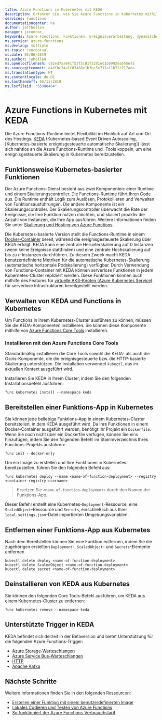 ```yaml
---
title: Azure Functions in Kubernetes mit KEDA
description: Erfahren Sie, wie Sie Azure Functions in Kubernetes mithilfe von KEDA (Kubernetes-based Event Driven Autoscaling, [Kubernetes-basierte ereignisgesteuerte automatische Skalierung]) in der Cloud oder lokal ausführen.
services: functions
documentationcenter: na
author: jeffhollan
manager: jeconnoc
keywords: Azure Functions, Funktionen, Ereignisverarbeitung, dynamisches Computing, serverlose Architektur, Kubernetes
ms.service: azure-functions
ms.devlang: multiple
ms.topic: conceptual
ms.date: 05/06/2019
ms.author: jehollan
ms.openlocfilehash: c82ed7aa841f53f5c81f3281ed1b09926e565e75
ms.sourcegitcommit: d4dfbc34a1f03488e1b7bc5e711a11b72c717ada
ms.translationtype: HT
ms.contentlocale: de-DE
ms.lasthandoff: 06/13/2019
ms.locfileid: "65080464"
---
```

# <a name="azure-functions-on-kubernetes-with-keda"></a>Azure Functions in Kubernetes mit KEDA

Die Azure Functions-Runtime bietet Flexibilität im Hinblick auf Art und Ort des Hostings.  [KEDA](https://github.com/kedacore/kore) (Kubernetes-based Event Driven Autoscaling, [Kubernetes-basierte ereignisgesteuerte automatische Skalierung]) lässt sich nahtlos an die Azure Functions-Runtime und -Tools koppeln, um eine ereignisgesteuerte Skalierung in Kubernetes bereitzustellen.

## <a name="how-kubernetes-based-functions-work"></a>Funktionsweise Kubernetes-basierter Funktionen

Der Azure Functions-Dienst besteht aus zwei Komponenten: einer Runtime und einem Skalierungscontroller.  Die Functions-Runtime führt Ihren Code aus.  Die Runtime enthält Logik zum Auslösen, Protokollieren und Verwalten von Funktionsausführungen.  Die andere Komponente ist ein Skalierungscontroller.  Der Skalierungscontroller überwacht die Rate der Ereignisse, die Ihre Funktion nutzen möchten, und skaliert proaktiv die Anzahl von Instanzen, die Ihre App ausführen.  Weitere Informationen finden Sie unter [Skalierung und Hosting von Azure Functions](functions-scale.md).

Die Kubernetes-basierte Version stellt die Functions-Runtime in einem [Docker-Container](functions-create-function-linux-custom-image.md) bereit, während die ereignisgesteuerte Skalierung über KEDA erfolgt.  KEDA kann eine zentrale Herunterskalierung auf 0 Instanzen (wenn keine Ereignisse stattfinden) und eine zentrale Hochskalierung auf bis zu *n* Instanzen durchführen. Zu diesem Zweck macht KEDA benutzerdefinierte Metriken für die automatische Kubernetes-Skalierung (automatische horizontale Podskalierung) verfügbar.  Durch Verwendung von Functions-Container mit KEDA können serverlose Funktionen in jedem Kubernetes-Cluster repliziert werden.  Diese Funktionen können auch mithilfe des Features für [virtuelle AKS-Knoten (Azure Kubernetes Service)](../aks/virtual-nodes-cli.md) für serverlose Infrastrukturen bereitgestellt werden.

## <a name="managing-keda-and-functions-in-kubernetes"></a>Verwalten von KEDA und Functions in Kubernetes

Um Functions in Ihrem Kubernetes-Cluster ausführen zu können, müssen Sie die KEDA-Komponenten installieren. Sie können diese Komponente mithilfe von [Azure Functions Core Tools](functions-run-local.md) installieren.

### <a name="installing-with-the-azure-functions-core-tools"></a>Installieren mit den Azure Functions Core Tools

Standardmäßig installieren die Core Tools sowohl die KEDA- als auch die Osiris-Komponente, die die ereignisgesteuerte bzw. die HTTP-basierte Skalierung unterstützen.  Die Installation verwendet `kubectl`, das im aktuellen Kontext ausgeführt wird.

Installieren Sie KEDA in Ihrem Cluster, indem Sie den folgenden Installationsbefehl ausführen:

```cli
func kubernetes install --namespace keda
```

## <a name="deploying-a-function-app-to-kubernetes"></a>Bereitstellen einer Funktions-App in Kubernetes

Sie können jede beliebige Funktions-App in einem Kubernetes-Cluster bereitstellen, in dem KEDA ausgeführt wird.  Da Ihre Funktionen in einem Docker-Container ausgeführt werden, benötigt Ihr Projekt ein `Dockerfile`.  Wenn Sie noch nicht über ein Dockerfile verfügen, können Sie eins hinzufügen, indem Sie den folgenden Befehl im Stammverzeichnis Ihres Functions-Projekts ausführen:

```cli
func init --docker-only
```

Um ein Image zu erstellen und Ihre Funktionen in Kubernetes bereitzustellen, führen Sie den folgenden Befehl aus:

```cli
func kubernetes deploy --name <name-of-function-deployment> --registry <container-registry-username>
```

> Ersetzen Sie `<name-of-function-deployment>` durch den Namen der Funktions-App.

Dieser Befehl erstellt eine Kubernetes-`Deployment`-Ressource, eine `ScaledObject`-Ressource und `Secrets`, einschließlich aus Ihrer `local.settings.json`-Datei importierten Umgebungsvariablen.

## <a name="removing-a-function-app-from-kubernetes"></a>Entfernen einer Funktions-App aus Kubernetes

Nach dem Bereitstellen können Sie eine Funktion entfernen, indem Sie die zugehörigen erstellten `Deployment`-, `ScaledObject`- und `Secrets`-Elemente entfernen.

```cli
kubectl delete deploy <name-of-function-deployment>
kubectl delete ScaledObject <name-of-function-deployment>
kubectl delete secret <name-of-function-deployment>
```

## <a name="uninstalling-keda-from-kubernetes"></a>Deinstallieren von KEDA aus Kubernetes

Sie können den folgenden Core Tools-Befehl ausführen, um KEDA aus einem Kubernetes-Cluster zu entfernen:

```cli
func kubernetes remove --namespace keda
```

## <a name="supported-triggers-in-keda"></a>Unterstützte Trigger in KEDA

KEDA befindet sich derzeit in der Betaversion und bietet Unterstützung für die folgenden Azure Functions-Trigger:

* [Azure Storage-Warteschlangen](functions-bindings-storage-queue.md)
* [Azure Service Bus-Warteschlangen](functions-bindings-service-bus.md)
* [HTTP](functions-bindings-http-webhook.md)
* [Apache Kafka](https://github.com/azure/azure-functions-kafka-extension)

## <a name="next-steps"></a>Nächste Schritte
Weitere Informationen finden Sie in den folgenden Ressourcen:

* [Erstellen einer Funktion mit einem benutzerdefinierten Image](functions-create-function-linux-custom-image.md)
* [Lokales Codieren und Testen von Azure Functions](functions-develop-local.md)
* [So funktioniert der Azure Functions-Verbrauchstarif](functions-scale.md)